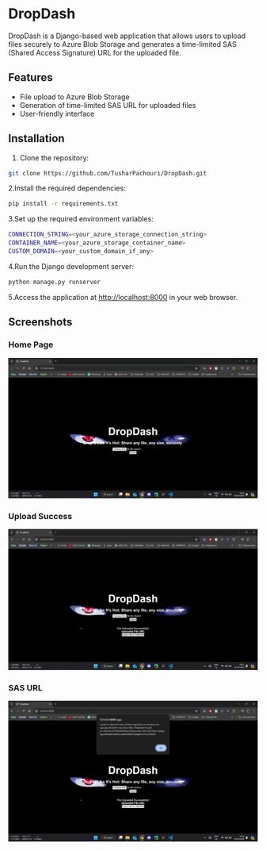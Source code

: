 # DropDash

DropDash is a Django-based web application that allows users to upload files securely to Azure Blob Storage and generates a time-limited SAS (Shared Access Signature) URL for the uploaded file.

## Features

- File upload to Azure Blob Storage
- Generation of time-limited SAS URL for uploaded files
- User-friendly interface

## Installation

1. Clone the repository:

```bash
git clone https://github.com/TusharPachouri/DropDash.git
```

2.Install the required dependencies:

```bash
pip install -r requirements.txt
```

3.Set up the required environment variables:

```bash
CONNECTION_STRING=<your_azure_storage_connection_string>
CONTAINER_NAME=<your_azure_storage_container_name>
CUSTOM_DOMAIN=<your_custom_domain_if_any>
```

4.Run the Django development server:

```bash
python manage.py runserver
```

5.Access the application at <http://localhost:8000> in your web browser.

## Screenshots

### Home Page

![Home Page](screenshots/Home.png)

### Upload Success

![Upload Success](screenshots/Uploaded.png)

### SAS URL

![Copy SAS Url](screenshots/LinkCopied.png)
